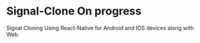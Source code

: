 # Signal-Clone On progress
Signal Cloning Using React-Native for Android and IOS devices along with Web.

